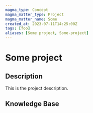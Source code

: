 ```yaml
---
magma_type: Concept
magma_matter_type: Project
magma_matter_name: Some
created_at: 2023-07-11T14:25:00Z
tags: [foo]
aliases: [Some project, Some-project]
---
```

# Some project

## Description

This is the project description.

## Knowledge Base

<!--
comments are ignored
-->

